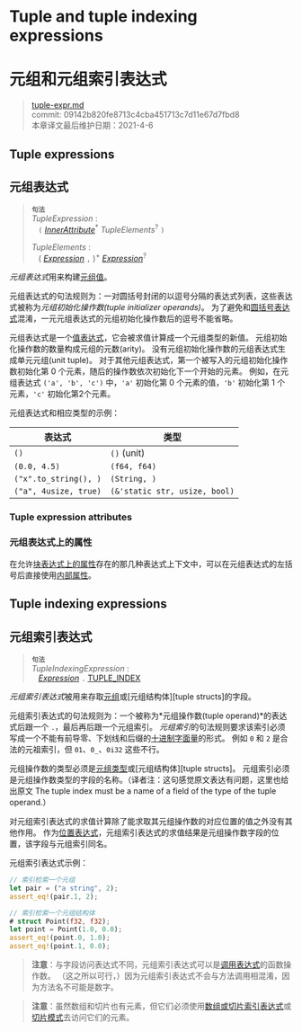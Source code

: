 # Tuple and tuple indexing expressions
# 元组和元组索引表达式

>[tuple-expr.md](https://github.com/rust-lang/reference/blob/master/src/expressions/tuple-expr.md)\
>commit: 09142b820fe8713c4cba451713c7d11e67d7fbd8 \
>本章译文最后维护日期：2021-4-6

## Tuple expressions
## 元组表达式

> **<sup>句法</sup>**\
> _TupleExpression_ :\
> &nbsp;&nbsp; `(` [_InnerAttribute_]<sup>\*</sup> _TupleElements_<sup>?</sup> `)`
>
> _TupleElements_ :\
> &nbsp;&nbsp; ( [_Expression_] `,` )<sup>+</sup> [_Expression_]<sup>?</sup>

*元组表达式*用来构建[元组值][tuple type]。

元组表达式的句法规则为：一对圆括号封闭的以逗号分隔的表达式列表，这些表达式被称为*元组初始化操作数(tuple initializer operands)*。
为了避免和[圆括号表达式][parenthetical expression]混淆，一元元组表达式的元组初始化操作数后的逗号不能省略。

元组表达式是一个[值表达式][value expression]，它会被求值计算成一个元组类型的新值。
元组初始化操作数的数量构成元组的元数(arity)。
没有元组初始化操作数的元组表达式生成单元元组(unit tuple)。
对于其他元组表达式，第一个被写入的元组初始化操作数初始化第 0 个元素，随后的操作数依次初始化下一个开始的元素。
例如，在元组表达式 `('a', 'b', 'c')` 中，`'a'` 初始化第 0 个元素的值，`'b'` 初始化第 1 个元素，`'c'` 初始化第2个元素。

元组表达式和相应类型的示例：

| 表达式                | 类型          |
| -------------------- | ------------ |
| `()`                 | `()` (unit)  |
| `(0.0, 4.5)`         | `(f64, f64)` |
| `("x".to_string(), )` | `(String, )`  |
| `("a", 4usize, true)`| `(&'static str, usize, bool)` |

### Tuple expression attributes
### 元组表达式上的属性

在允许[块表达式上的属性][Inner attributes]存在的那几种表达式上下文中，可以在元组表达式的左括号后直接使用[内部属性][attributes on block expressions]。

## Tuple indexing expressions
## 元组索引表达式

> **<sup>句法</sup>**\
> _TupleIndexingExpression_ :\
> &nbsp;&nbsp; [_Expression_] `.` [TUPLE_INDEX]

*元组索引表达式*被用来存取[元组][tuple type]或[元组结构体][tuple structs]的字段。

元组索引表达式的句法规则为：一个被称为*元组操作数(tuple operand)*的表达式后跟一个 `.`，最后再后跟一个元组索引。
*元组索引*的句法规则要求该索引必须写成一个不能有前导零、下划线和后缀的[十进制字面量][decimal literal]的形式。
例如 `0` 和 `2` 是合法的元祖索引，但 `01`、`0_`、`0i32` 这些不行。

元组操作数的类型必须是[元组类型][tuple type]或[元组结构体][tuple structs]。
元组索引必须是元组操作数类型的字段的名称。（译者注：这句感觉原文表达有问题，这里也给出原文 The tuple index must be a name of a field of the type of the tuple operand.）

对元组索引表达式的求值计算除了能求取其元组操作数的对应位置的值之外没有其他作用。
作为[位置表达式][place expression]，元组索引表达式的求值结果是元组操作数字段的位置，该字段与元组索引同名。

元组索引表达式示例：

```rust
// 索引检索一个元组
let pair = ("a string", 2);
assert_eq!(pair.1, 2);

// 索引检索一个元组结构体
# struct Point(f32, f32);
let point = Point(1.0, 0.0);
assert_eq!(point.0, 1.0);
assert_eq!(point.1, 0.0);
```

> **注意**：与字段访问表达式不同，元组索引表达式可以是[调用表达式][call expression]的函数操作数。
> （这之所以可行，）因为元组索引表达式不会与方法调用相混淆，因为方法名不可能是数字。

> **注意**：虽然数组和切片也有元素，但它们必须使用[数组或切片索引表达式][array or slice indexing expression]或[切片模式][slice pattern]去访问它们的元素。

[_Expression_]: ../expressions.md
[_InnerAttribute_]: ../attributes.md
[array or slice indexing expression]: array-expr.md#array-and-slice-indexing-expressions
[attributes on block expressions]: block-expr.md#attributes-on-block-expressions
[call expression]: ./call-expr.md
[decimal literal]: ../tokens.md#integer-literals
[field access expressions]: ./field-expr.html#field-access-expressions
[inner attributes]: ../attributes.md
[operands]: ../expressions.md
[parenthetical expression]: grouped-expr.md
[place expression]: ../expressions.md#place-expressions-and-value-expressions
[slice pattern]: ../patterns.md#slice-patterns
[tuple type]: ../types/tuple.md
[tuple struct]: ../types/struct.md
[TUPLE_INDEX]: ../tokens.md#tuple-index
[value expression]: ../expressions.md#place-expressions-and-value-expressions
